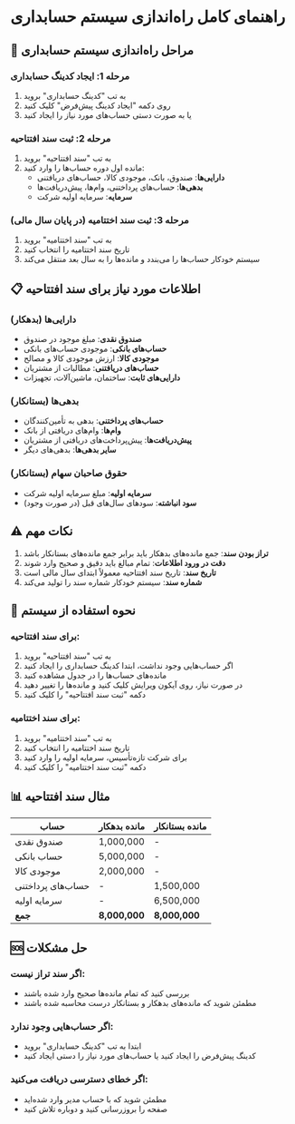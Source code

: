 # راهنمای کامل راه‌اندازی سیستم حسابداری

## 🎯 مراحل راه‌اندازی سیستم حسابداری

### مرحله 1: ایجاد کدینگ حسابداری
1. به تب "کدینگ حسابداری" بروید
2. روی دکمه "ایجاد کدینگ پیش‌فرض" کلیک کنید
3. یا به صورت دستی حساب‌های مورد نیاز را ایجاد کنید

### مرحله 2: ثبت سند افتتاحیه
1. به تب "سند افتتاحیه" بروید
2. مانده اول دوره حساب‌ها را وارد کنید:
   - **دارایی‌ها**: صندوق، بانک، موجودی کالا، حساب‌های دریافتنی
   - **بدهی‌ها**: حساب‌های پرداختنی، وام‌ها، پیش‌دریافت‌ها
   - **سرمایه**: سرمایه اولیه شرکت

### مرحله 3: ثبت سند اختتامیه (در پایان سال مالی)
1. به تب "سند اختتامیه" بروید
2. تاریخ سند اختتامیه را انتخاب کنید
3. سیستم خودکار حساب‌ها را می‌بندد و مانده‌ها را به سال بعد منتقل می‌کند

## 📋 اطلاعات مورد نیاز برای سند افتتاحیه

### دارایی‌ها (بدهکار)
- **صندوق نقدی**: مبلغ موجود در صندوق
- **حساب‌های بانکی**: موجودی حساب‌های بانکی
- **موجودی کالا**: ارزش موجودی کالا و مصالح
- **حساب‌های دریافتنی**: مطالبات از مشتریان
- **دارایی‌های ثابت**: ساختمان، ماشین‌آلات، تجهیزات

### بدهی‌ها (بستانکار)
- **حساب‌های پرداختنی**: بدهی به تأمین‌کنندگان
- **وام‌ها**: وام‌های دریافتی از بانک
- **پیش‌دریافت‌ها**: پیش‌پرداخت‌های دریافتی از مشتریان
- **سایر بدهی‌ها**: بدهی‌های دیگر

### حقوق صاحبان سهام (بستانکار)
- **سرمایه اولیه**: مبلغ سرمایه اولیه شرکت
- **سود انباشته**: سودهای سال‌های قبل (در صورت وجود)

## ⚠️ نکات مهم

1. **تراز بودن سند**: جمع مانده‌های بدهکار باید برابر جمع مانده‌های بستانکار باشد
2. **دقت در ورود اطلاعات**: تمام مبالغ باید دقیق و صحیح وارد شوند
3. **تاریخ سند**: تاریخ سند افتتاحیه معمولاً ابتدای سال مالی است
4. **شماره سند**: سیستم خودکار شماره سند را تولید می‌کند

## 🔧 نحوه استفاده از سیستم

### برای سند افتتاحیه:
1. به تب "سند افتتاحیه" بروید
2. اگر حساب‌هایی وجود نداشت، ابتدا کدینگ حسابداری را ایجاد کنید
3. مانده‌های حساب‌ها را در جدول مشاهده کنید
4. در صورت نیاز، روی آیکون ویرایش کلیک کنید و مانده‌ها را تغییر دهید
5. دکمه "ثبت سند افتتاحیه" را کلیک کنید

### برای سند اختتامیه:
1. به تب "سند اختتامیه" بروید
2. تاریخ سند اختتامیه را انتخاب کنید
3. برای شرکت تازه‌تأسیس، سرمایه اولیه را وارد کنید
4. دکمه "ثبت سند اختتامیه" را کلیک کنید

## 📊 مثال سند افتتاحیه

| حساب | مانده بدهکار | مانده بستانکار |
|------|-------------|---------------|
| صندوق نقدی | 1,000,000 | - |
| حساب بانکی | 5,000,000 | - |
| موجودی کالا | 2,000,000 | - |
| حساب‌های پرداختنی | - | 1,500,000 |
| سرمایه اولیه | - | 6,500,000 |
| **جمع** | **8,000,000** | **8,000,000** |

## 🆘 حل مشکلات

### اگر سند تراز نیست:
- بررسی کنید که تمام مانده‌ها صحیح وارد شده باشند
- مطمئن شوید که مانده‌های بدهکار و بستانکار درست محاسبه شده باشند

### اگر حساب‌هایی وجود ندارد:
- ابتدا به تب "کدینگ حسابداری" بروید
- کدینگ پیش‌فرض را ایجاد کنید یا حساب‌های مورد نیاز را دستی ایجاد کنید

### اگر خطای دسترسی دریافت می‌کنید:
- مطمئن شوید که با حساب مدیر وارد شده‌اید
- صفحه را بروزرسانی کنید و دوباره تلاش کنید


